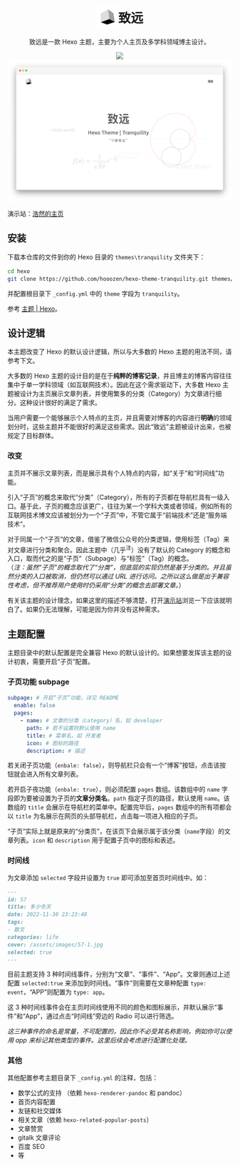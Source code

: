 
# <div style="display: flex; justify-content: center; align-items: center"><img height="50px" src="source/images/tranquility.svg"/> 致远</div>

<p align="center">致远是一款 Hexo 主题，主要为个人主页及多学科领域博主设计。</p>

<p align="center">
<a href="https://github.com/hooozen/hexo-theme-tranquility/blob/main/LICENSE"><img src="https://img.shields.io/github/license/hooozen/hexo-theme-tranquility"></a>

<img src="./doc/images/index.png"/>
</p>

演示站：[浩然的主页](https://www.hozen.site)

## 安装

下载本仓库的文件到你的 Hexo 目录的 `themes\tranquility` 文件夹下：

```sh
cd hexo
git clone https://github.com/hooozen/hexo-theme-tranquility.git themes/next
```

并配置根目录下 `_config.yml` 中的 `theme` 字段为 `tranquility`。

参考 [主题 | Hexo](https://hexo.io/zh-cn/docs/themes)。

## 设计逻辑

本主题改变了 Hexo 的默认设计逻辑，所以与大多数的 Hexo 主题的用法不同，请参考下文。

大多数的 Hexo 主题的设计目的是在于**纯粹的博客记录**，并且博主的博客内容往往集中于单一学科领域（如互联网技术）。因此在这个需求驱动下，大多数 Hexo 主题被设计为主页展示文章列表，并使用繁多的分类（Category）为文章进行细分。这种设计很好的满足了需求。

当用户需要一个能够展示个人特点的主页，并且需要对博客的内容进行**明确**的领域划分时，这些主题并不能很好的满足这些需求。因此“致远”主题被设计出来，也被规定了目标群体。

### 改变

主页并不展示文章列表，而是展示具有个人特点的内容，如“关于”和“时间线”功能。

引入“子页”的概念来取代“分类”（Category），所有的子页都在导航栏具有一级入口。基于此，子页的概念应该更广，往往为某一个学科大类或者领域，例如所有的互联网技术博文应该被划分为一个“子页”中，不管它属于“前端技术”还是“服务端技术”。

对于同属一个“子页”的文章，借鉴了微信公众号的分类逻辑，使用标签（Tag）来对文章进行分类和聚合。因此主题中（几乎<sup>注</sup>）没有了默认的 Category 的概念和入口，取而代之的是“子页”（Subpage）与“标签”（Tag）的概念。  
（*注：虽然“子页”的概念取代了“分类”，但底层的实现仍然是基于分类的。并且虽然分类的入口被取消，但仍然可以通过 URL 进行访问。之所以这么做是出于兼容性考虑，但不推荐用户使用时仍采用“分类”的概念去部署文章。*）

有关该主题的设计理念，如果这里的描述不够清楚，打开[演示站](https://www.hozen.site)浏览一下应该就明白了。如果仍无法理解，可能是因为你并没有这种需求。

## 主题配置

主题目录中的默认配置是完全兼容 Hexo 的默认设计的。如果想要发挥该主题的设计初衷，需要开启“子页”配置。

### 子页功能 subpage

```yml
subpage: # 开启“子页”功能，详见 README
  enable: false
  pages:
    - name: # 文章的分类（category）名，如 developer
      path: # 若不设置则默认使用 name
      title: # 菜单名，如 开发者
      icon: # 图标的路径
      description: # 描述
```

若关闭子页功能（`enbale: false`），则导航栏只会有一个“博客”按钮，点击该按钮就会进入所有文章列表。

若开启子夜功能（`enbale: true`），则必须配置 `pages` 数组。该数组中的 `name` 字段即为要被设置为子页的**文章分类名**。`path` 指定子页的路径，默认使用 `name`。该数组的 `title` 会展示在导航栏的菜单中。配置完毕后，`pages` 数组中的所有项都会以 `title` 为名展示在网页的头部导航栏，点击每一项进入相应的子页。

“子页”实际上就是原来的“分类页”，在该页下会展示属于该分类（`name`字段）的文章列表。`icon` 和 `description` 用于配置子页中的图标和表述。

### 时间线

为文章添加 `selected` 字段并设置为 `true` 即可添加至首页时间线中。如：

``` md
---
id: 57
title: 多少冬天
date: 2022-11-30 23:23:48
tags: 
- 散文
categories: life
cover: /assets/images/57-1.jpg
selected: true
---
```

目前主题支持 3 种时间线事件，分别为“文章”、“事件”、“App”。文章则通过上述配置 `selected:true` 来添加到时间线。“事件”则需要在文章种配置 `type: event`，“APP”则配置为 `type: app`。

这 3 种时间线事件会在主页时间线使用不同的颜色和图标展示，并默认展示“事件”和“App”，通过点击“时间线”旁边的 Radio 可以进行筛选。

*这三种事件的命名是常量，不可配置的，因此你不必受其名称影响，例如你可以使用 app 来标记其他类型的事件。这里后续会考虑进行配置化处理。*

### 其他

其他配置参考主题目录下 `_config.yml` 的注释，包括：

* 数学公式的支持 （依赖 `hexo-renderer-pandoc` 和 pandoc）
* 首页内容配置
* 友链和社交媒体
* 相关文章（依赖 `hexo-related-popular-posts`）
* 文章赞赏
* gitalk 文章评论
* 百度 SEO
* 等
